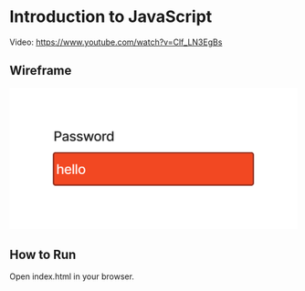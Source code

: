 # Introduction to JavaScript

Video: <https://www.youtube.com/watch?v=Clf_LN3EgBs>

## Wireframe

![wireframe](wireframe.png)

## How to Run

Open index.html in your browser.
